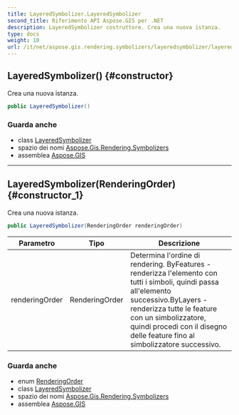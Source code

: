 ```yaml
---
title: LayeredSymbolizer.LayeredSymbolizer
second_title: Riferimento API Aspose.GIS per .NET
description: LayeredSymbolizer costruttore. Crea una nuova istanza.
type: docs
weight: 10
url: /it/net/aspose.gis.rendering.symbolizers/layeredsymbolizer/layeredsymbolizer/
---
```

## LayeredSymbolizer() {#constructor}

Crea una nuova istanza.

```csharp
public LayeredSymbolizer()
```

### Guarda anche

* class [LayeredSymbolizer](../)
* spazio dei nomi [Aspose.Gis.Rendering.Symbolizers](../../layeredsymbolizer/)
* assemblea [Aspose.GIS](../../../)

---

## LayeredSymbolizer(RenderingOrder) {#constructor_1}

Crea una nuova istanza.

```csharp
public LayeredSymbolizer(RenderingOrder renderingOrder)
```

| Parametro | Tipo | Descrizione |
| --- | --- | --- |
| renderingOrder | RenderingOrder | Determina l'ordine di rendering. ByFeatures - renderizza l'elemento con tutti i simboli, quindi passa all'elemento successivo.ByLayers - renderizza tutte le feature con un simbolizzatore, quindi procedi con il disegno delle feature fino al simbolizzatore successivo. |

### Guarda anche

* enum [RenderingOrder](../../renderingorder/)
* class [LayeredSymbolizer](../)
* spazio dei nomi [Aspose.Gis.Rendering.Symbolizers](../../layeredsymbolizer/)
* assemblea [Aspose.GIS](../../../)


